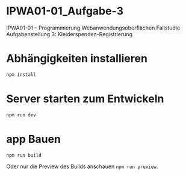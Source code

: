 # IPWA01-01_Aufgabe-3
IPWA01-01 – Programmierung Webanwendungsoberflächen
Fallstudie Aufgabenstellung 3: Kleiderspenden-Registrierung

# Abhängigkeiten installieren

```bash
npm install
```

# Server starten zum Entwickeln
```bash
npm run dev
```
# app Bauen
```bash
npm run build
```

Oder nur die Preview des Builds anschauen `npm run preview`.

